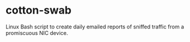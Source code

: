 # cotton-swab
 Linux Bash script to create daily emailed reports of sniffed traffic from a promiscuous NIC device.
